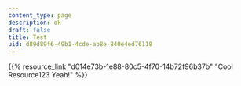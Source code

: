 ```yaml
---
content_type: page
description: ok
draft: false
title: Test
uid: d89d89f6-49b1-4cde-ab8e-840e4ed76118
---
```

{{% resource_link "d014e73b-1e88-80c5-4f70-14b72f96b37b" "Cool Resource123 Yeah!" %}}